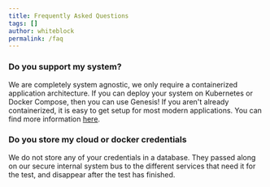 ```yaml
---
title: Frequently Asked Questions
tags: []
author: whiteblock
permalink: /faq
---
```


### Do you support my system?

We are completely system agnostic, we only require a containerized application architecture.
If you can deploy your system on Kubernetes or Docker Compose, then you can use Genesis! If you aren't already containerized, it is easy to get setup for most modern applications. You can find more information [here](https://docs.docker.com/get-started/).

### Do you store my cloud or docker credentials

We do not store any of your credentials in a database. They passed along on our secure internal system bus to the different services that need it for the test, and disappear after the test has finished. 